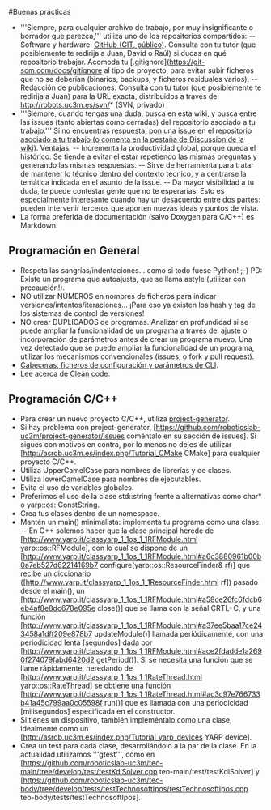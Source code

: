 #Buenas prácticas

- '''Siempre, para cualquier archivo de trabajo, por muy insignificante o borrador que parezca,''' utiliza uno de los repositorios compartidos:
-- Software y hardware: [GitHub (GIT, público)](https://github.com/roboticslab-uc3m). Consulta con tu tutor (que posiblemente te redirija a Juan, David o Raúl) si dudas en qué repositorio trabajar. Acomoda tu [.gitignore](https://git-scm.com/docs/gitignore al tipo de proyecto, para evitar subir ficheros que no se deberían (binarios, backups, y ficheros residuales varios).
-- Redacción de publicaciones: Consulta con tu tutor (que posiblemente te redirija a Juan) para la URL exacta, distribuidos a través de http://robots.uc3m.es/svn/* (SVN, privado)
- '''Siempre, cuando tengas una duda, busca en esta wiki, y busca entre las issues (tanto abiertas como cerradas) del repositorio asociado a tu trabajo.''' Si no encuentras respuesta, <u>pon una issue en el repositorio asociado a tu trabajo (o comenta en la pestaña de Discussion de la wiki)</u>. Ventajas:
-- Incrementa la productividad global, porque queda el histórico. Se tiende a evitar el estar repetiendo las mismas preguntas y generando las mismas respuestas.
-- Sirve de herramienta para tratar de mantener lo técnico dentro del contexto técnico, y a centrarse la temática indicada en el asunto de la issue.
-- Da mayor visibilidad a tu duda, te puede contestar gente que no te esperarías. Esto es especialmente interesante cuando hay un desacuerdo entre dos partes: pueden intervenir terceros que aporten nuevas ideas y puntos de vista.
- La forma preferida de documentación (salvo Doxygen para C/C++) es Markdown.

## Programación en General
- Respeta las sangrías/indentaciones... como si todo fuese Python! ;-) PD: Existe un programa que autoajusta, que se llama astyle (utilizar con precaución!).
- NO utilizar NÚMEROS en nombres de ficheros para indicar versiones/intentos/iteraciones... ¡Para eso ya existen los hash y tag de los sistemas de control de versiones!
- NO crear DUPLICADOS de programas. Analizar en profundidad si se puede ampliar la funcionalidad de un programa a través del ajuste o incorporación de parámetros antes de crear un programa nuevo. Una vez detectado que se puede ampliar la funcionalidad de un programa, utilizar los mecanismos convencionales (issues, o fork y pull request).
- [Cabeceras, ficheros de configuración y parámetros de CLI](http://robots.uc3m.es/dox-asibot-main/post_install.html#post_install_changing_parameters).
- Lee acerca de [Clean code](https://www.google.es/search?q=cleancode).

## Programación C/C++
- Para crear un nuevo proyecto C/C++, utiliza [project-generator](https://github.com/roboticslab-uc3m/project-generator).
- Si hay problema con project-generator, [https://github.com/roboticslab-uc3m/project-generator/issues coméntalo en su sección de issues]. Si sigues con motivos en contra, por lo menos no dejes de utilizar [http://asrob.uc3m.es/index.php/Tutorial_CMake CMake] para cualquier proyecto C/C++.
- Utiliza UpperCamelCase para nombres de librerías y de clases.
- Utiliza lowerCamelCase para nombres de ejecutables.
- Evita el uso de variables globales.
- Preferimos el uso de la clase std::string frente a alternativas como char* o yarp::os::ConstString.
- Crea tus clases dentro de un namespace.
- Mantén un main() minimalista: implementa tu programa como una clase.
-- En C++ solemos hacer que la clase principal herede de [http://www.yarp.it/classyarp_1_1os_1_1RFModule.html yarp::os::RFModule], con lo cual se dispone de un [http://www.yarp.it/classyarp_1_1os_1_1RFModule.html#a6c3880961b00b0a7eb527d62214169b7 configure(yarp::os::ResourceFinder& rf)] que recibe un diccionario ([http://www.yarp.it/classyarp_1_1os_1_1ResourceFinder.html rf]) pasado desde el main(), un [http://www.yarp.it/classyarp_1_1os_1_1RFModule.html#a58ce26fc6fdcb6eb4af8e8dc678e095e close()] que se llama con la señal CRTL+C, y una función [http://www.yarp.it/classyarp_1_1os_1_1RFModule.html#a37ee5baa17ce243458a1dff209e878b7 updateModule()] llamada periódicamente, con una periodicidad lenta [segundos] dada por [http://www.yarp.it/classyarp_1_1os_1_1RFModule.html#ace2fdadde1a2690f274079fabd6420d2 getPeriod()]. Si se necesita una función que se llame rápidamente, heredando de [http://www.yarp.it/classyarp_1_1os_1_1RateThread.html yarp::os::RateThread] se obtiene una función [http://www.yarp.it/classyarp_1_1os_1_1RateThread.html#ac3c97e766733b41a45c799aa0c05598f run()] que es llamada con una periodicidad [milisegundos] especificada en el constructor.
- Si tienes un dispositivo, también impleméntalo como una clase, idealmente como un [http://asrob.uc3m.es/index.php/Tutorial_yarp_devices YARP device].
- Crea un test para cada clase, desarrollándolo a la par de la clase. En la actualidad utilizamos '''gtest''', como en [https://github.com/roboticslab-uc3m/teo-main/tree/develop/test/testKdlSolver.cpp teo-main/test/testKdlSolver] y [https://github.com/roboticslab-uc3m/teo-body/tree/develop/tests/testTechnosoftIpos/testTechnosoftIpos.cpp teo-body/tests/testTechnosoftIpos].
